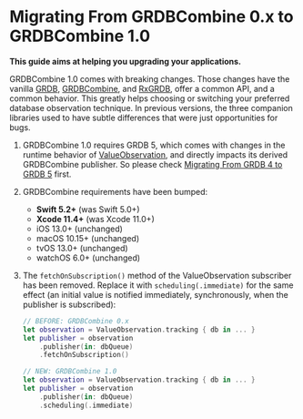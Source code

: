 Migrating From GRDBCombine 0.x to GRDBCombine 1.0
=================================================

**This guide aims at helping you upgrading your applications.**

GRDBCombine 1.0 comes with breaking changes. Those changes have the vanilla [GRDB], [GRDBCombine], and [RxGRDB], offer a common API, and a common behavior. This greatly helps choosing or switching your preferred database observation technique. In previous versions, the three companion libraries used to have subtle differences that were just opportunities for bugs.

1. GRDBCombine 1.0 requires GRDB 5, which comes with changes in the runtime behavior of [ValueObservation], and directly impacts its derived GRDBCombine publisher. So please check [Migrating From GRDB 4 to GRDB 5] first.

2. GRDBCombine requirements have been bumped:
    
    - **Swift 5.2+** (was Swift 5.0+)
    - **Xcode 11.4+** (was Xcode 11.0+)
    - iOS 13.0+ (unchanged)
    - macOS 10.15+ (unchanged)
    - tvOS 13.0+ (unchanged)
    - watchOS 6.0+ (unchanged)
    

3. The `fetchOnSubscription()` method of the ValueObservation subscriber has been removed. Replace it with `scheduling(.immediate)` for the same effect (an initial value is notified immediately, synchronously, when the publisher is subscribed):
    
    ```swift
    // BEFORE: GRDBCombine 0.x
    let observation = ValueObservation.tracking { db in ... }
    let publisher = observation
        .publisher(in: dbQueue)
        .fetchOnSubscription()
    
    // NEW: GRDBCombine 1.0
    let observation = ValueObservation.tracking { db in ... }
    let publisher = observation
        .publisher(in: dbQueue)
        .scheduling(.immediate)
    ```

[GRDB]: https://github.com/groue/GRDB.swift
[GRDBCombine]: https://github.com/groue/GRDBCombine
[RxGRDB]: https://github.com/RxSwiftCommunity/RxGRDB
[ValueObservation]: https://github.com/groue/GRDB.swift/blob/GRDB5/README.md#valueobservation
[Migrating From GRDB 4 to GRDB 5]: https://github.com/groue/GRDB.swift/blob/GRDB5/Documentation/GRDB5MigrationGuide.md
